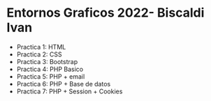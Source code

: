 # Entornos Graficos 2022- Biscaldi Ivan

* Practica 1: HTML
* Practica 2: CSS 
* Practica 3: Bootstrap
* Practica 4: PHP Basico
* Practica 5: PHP + email
* Practica 6: PHP + Base de datos
* Practica 7: PHP + Session + Cookies